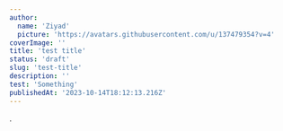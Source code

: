 ```yaml
---
author:
  name: 'Ziyad'
  picture: 'https://avatars.githubusercontent.com/u/137479354?v=4'
coverImage: ''
title: 'test title'
status: 'draft'
slug: 'test-title'
description: ''
test: 'Something'
publishedAt: '2023-10-14T18:12:13.216Z'
---
```


.